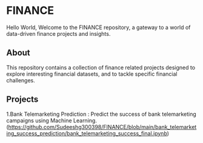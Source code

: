 # FINANCE
Hello World, 
  Welcome to the FINANCE repository, a gateway to a world of data-driven finance projects and insights.
## About
This repository contains a collection of finance related projects designed to explore interesting financial datasets, and to tackle specific financial challenges.
## Projects
1.Bank Telemarketing Prediction : Predict the success of bank telemarketing campaigns using Machine Learning.
(https://github.com/Sudeeshg300398/FINANCE/blob/main/bank_telemarketing_success_prediction/bank_telemarketing_success_final.ipynb)
